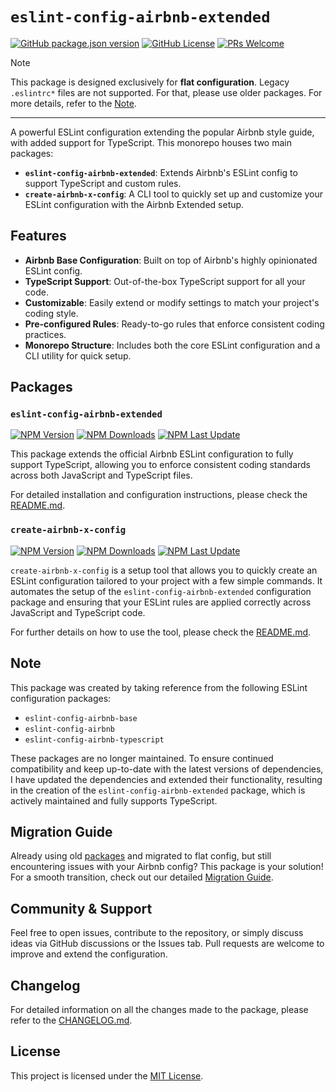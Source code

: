 # `eslint-config-airbnb-extended`

[![GitHub package.json version](https://img.shields.io/github/package-json/v/NishargShah/eslint-config-airbnb-extended?label=github%20version)](https://github.com/NishargShah/eslint-config-airbnb-extended)
[![GitHub License](https://img.shields.io/github/license/NishargShah/eslint-config-airbnb-extended)](https://github.com/NishargShah/eslint-config-airbnb-extended/blob/master/LICENSE.txt)
[![PRs Welcome](https://img.shields.io/badge/PRs-welcome-brightgreen.svg)](https://github.com/NishargShah/eslint-config-airbnb-extended/pulls)

> [!NOTE]
> This package is designed exclusively for **flat configuration**. Legacy `.eslintrc*` files are not supported. For that, please use older packages. For more details, refer to the [Note](https://github.com/NishargShah/eslint-config-airbnb-extended?tab=readme-ov-file#note).

---

A powerful ESLint configuration extending the popular Airbnb style guide, with added support for TypeScript. This monorepo houses two main packages:

- **`eslint-config-airbnb-extended`**: Extends Airbnb's ESLint config to support TypeScript and custom rules.
- **`create-airbnb-x-config`**: A CLI tool to quickly set up and customize your ESLint configuration with the Airbnb Extended setup.

## Features

- **Airbnb Base Configuration**: Built on top of Airbnb's highly opinionated ESLint config.
- **TypeScript Support**: Out-of-the-box TypeScript support for all your code.
- **Customizable**: Easily extend or modify settings to match your project's coding style.
- **Pre-configured Rules**: Ready-to-go rules that enforce consistent coding practices.
- **Monorepo Structure**: Includes both the core ESLint configuration and a CLI utility for quick setup.

## Packages

### `eslint-config-airbnb-extended`

[![NPM Version](https://img.shields.io/npm/v/eslint-config-airbnb-extended)](https://www.npmjs.com/package/eslint-config-airbnb-extended)
[![NPM Downloads](https://img.shields.io/npm/dw/eslint-config-airbnb-extended)](https://www.npmjs.com/package/eslint-config-airbnb-extended)
[![NPM Last Update](https://img.shields.io/npm/last-update/eslint-config-airbnb-extended)](https://www.npmjs.com/package/eslint-config-airbnb-extended)

This package extends the official Airbnb ESLint configuration to fully support TypeScript, allowing you to enforce consistent coding standards across both JavaScript and TypeScript files.

For detailed installation and configuration instructions, please check the [README.md](https://github.com/NishargShah/eslint-config-airbnb-extended/tree/master/packages/eslint-config-airbnb-extended#eslint-config-airbnb-extended).

### `create-airbnb-x-config`

[![NPM Version](https://img.shields.io/npm/v/create-airbnb-x-config)](https://www.npmjs.com/package/create-airbnb-x-config)
[![NPM Downloads](https://img.shields.io/npm/dw/create-airbnb-x-config)](https://www.npmjs.com/package/create-airbnb-x-config)
[![NPM Last Update](https://img.shields.io/npm/last-update/create-airbnb-x-config)](https://www.npmjs.com/package/create-airbnb-x-config)

`create-airbnb-x-config` is a setup tool that allows you to quickly create an ESLint configuration tailored to your project with a few simple commands. It automates the setup of the `eslint-config-airbnb-extended` configuration package and ensuring that your ESLint rules are applied correctly across JavaScript and TypeScript code.

For further details on how to use the tool, please check the [README.md](https://github.com/NishargShah/eslint-config-airbnb-extended/tree/master/packages/create-airbnb-x-config#create-airbnb-x-config).

## Note

This package was created by taking reference from the following ESLint configuration packages:

- `eslint-config-airbnb-base`
- `eslint-config-airbnb`
- `eslint-config-airbnb-typescript`

These packages are no longer maintained. To ensure continued compatibility and keep up-to-date with the latest versions of dependencies, I have updated the dependencies and extended their functionality, resulting in the creation of the `eslint-config-airbnb-extended` package, which is actively maintained and fully supports TypeScript.

## Migration Guide

Already using old [packages](https://github.com/NishargShah/eslint-config-airbnb-extended?tab=readme-ov-file#note) and migrated to flat config, but still encountering issues with your Airbnb config? This package is your solution! For a smooth transition, check out our detailed [Migration Guide](https://github.com/NishargShah/eslint-config-airbnb-extended/blob/master/MIGRATION.md).

## Community & Support

Feel free to open issues, contribute to the repository, or simply discuss ideas via GitHub discussions or the Issues tab. Pull requests are welcome to improve and extend the configuration.

## Changelog

For detailed information on all the changes made to the package, please refer to the [CHANGELOG.md](https://github.com/NishargShah/eslint-config-airbnb-extended/blob/master/CHANGELOG.md).

## License

This project is licensed under the [MIT License](https://opensource.org/licenses/mit-license.php).
